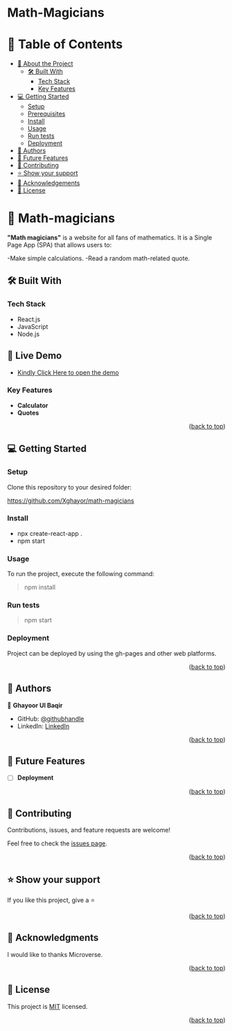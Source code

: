 # Math-Magicians
<a name="readme-top"></a>

<!-- TABLE OF CONTENTS -->

# 📗 Table of Contents

- [📖 About the Project](#about-project)
  - [🛠 Built With](#built-with)
    - [Tech Stack](#tech-stack)
    - [Key Features](#key-features)
- [💻 Getting Started](#getting-started)
  - [Setup](#setup)
  - [Prerequisites](#prerequisites)
  - [Install](#install)
  - [Usage](#usage)
  - [Run tests](#run-tests)
  - [Deployment](#deployment)
- [👥 Authors](#authors)
- [🔭 Future Features](#future-features)
- [🤝 Contributing](#contributing)
- [⭐️ Show your support](#support)
- [🙏 Acknowledgements](#acknowledgements)
- [📝 License](#license)

<!-- PROJECT DESCRIPTION -->

# 📖 Math-magicians <a name="about-project"></a>

**"Math magicians"** is a website for all fans of mathematics. It is a Single Page App (SPA) that allows users to:

-Make simple calculations.
-Read a random math-related quote.

## 🛠 Built With <a name="built-with"></a>

### Tech Stack <a name="tech-stack"></a>
<ul>
    <li>React.js</li>
    <li>JavaScript</li>
    <li>Node.js</li>
</ul>

##

<!-- live demo -->

## 🚀 Live Demo <a name="live-demo" target="_blank"></a>

- [Kindly Click Here to open the demo ](https://xghayor.github.io/Math-Magicians/)

<!-- Features -->

### Key Features <a name="key-features"></a>

- **Calculator**
- **Quotes**

<p align="right">(<a href="#readme-top">back to top</a>)</p>

<!-- GETTING STARTED -->

## 💻 Getting Started <a name="getting-started"></a>

### Setup

Clone this repository to your desired folder:

https://github.com/Xghayor/math-magicians

### Install

<ul>
   <li>npx create-react-app . </li>
   <li>npm start</li>
</ul>

### Usage

To run the project, execute the following command:

> npm install

### Run tests

> npm start

### Deployment

Project can be deployed by using the gh-pages and other web platforms.

<p align="right">(<a href="#readme-top">back to top</a>)</p>

<!-- AUTHORS -->

## 👥 Authors <a name="authors"></a>

👤 **Ghayoor Ul Baqir**

- GitHub: [@githubhandle](https://github.com/Xghayor)
- LinkedIn: [LinkedIn](https://www.linkedin.com/in/ghayoor-ul-baqir/)

<p align="right">(<a href="#readme-top">back to top</a>)</p>

<!-- FUTURE FEATURES -->

## 🔭 Future Features <a name="future-features"></a>

- [ ] **Deployment**

<p align="right">(<a href="#readme-top">back to top</a>)</p>

<!-- CONTRIBUTING -->

## 🤝 Contributing <a name="contributing"></a>

Contributions, issues, and feature requests are welcome!

Feel free to check the [issues page](https://github.com/Xghayor/Math-Magicians/issues).

<p align="right">(<a href="#readme-top">back to top</a>)</p>

<!-- SUPPORT -->

## ⭐️ Show your support <a name="support"></a>

If you like this project, give a ⭐️

<p align="right">(<a href="#readme-top">back to top</a>)</p>

<!-- ACKNOWLEDGEMENTS -->

## 🙏 Acknowledgments <a name="acknowledgements"></a>

I would like to thanks Microverse.

<p align="right">(<a href="#readme-top">back to top</a>)</p>

<!-- LICENSE -->

## 📝 License <a name="license"></a>

This project is [MIT](./LISENSE) licensed.

<p align="right">(<a href="#readme-top">back to top</a>)</p>
